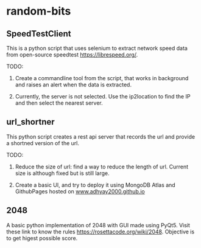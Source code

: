 # random-bits
## SpeedTestClient
This is a python script that uses selenium to extract network speed data from open-source speedtest https://librespeed.org/. 

TODO:

1. Create a commandline tool from the script, that works in background and raises an alert when the data is extracted. 

2. Currently, the server is not selected. Use the  ip2location to find the IP and then select the nearest server.

## url_shortner
This python script creates a rest api server that records the url and provide a shortned version of the url. 

TODO:

1. Reduce the size of url: find a way to reduce the length of url. Current size is although fixed but is still large.

2. Create a basic UI, and try to deploy it using MongoDB Atlas and GithubPages hosted on www.adhyay2000.github.io

## 2048
A basic python implementation of 2048 with GUI made using PyQt5.
Visit these link to know the rules https://rosettacode.org/wiki/2048. Objective is to get higest possible score. 